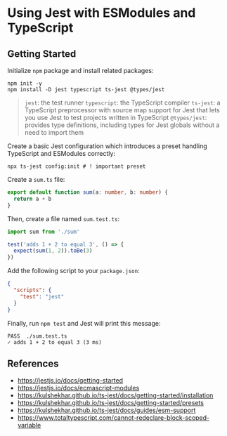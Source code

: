 # Using Jest with ESModules and TypeScript

## Getting Started

Initialize `npm` package and install related packages:

```shell
npm init -y
npm install -D jest typescript ts-jest @types/jest
```

> `jest`: the test runner
> `typescript`: the TypeScript compiler
> `ts-jest`: a TypeScript preprocessor with source map support for Jest that lets you use Jest to test projects written in TypeScript
> `@types/jest`: provides type definitions, including types for Jest globals without a need to import them

Create a basic Jest configuration which introduces a preset handling TypeScript and ESModules correctly:

```shell
npx ts-jest config:init # ! important preset
```

Create a `sum.ts` file:

```ts
export default function sum(a: number, b: number) {
  return a + b
}
```

Then, create a file named `sum.test.ts`:

```ts
import sum from './sum'

test('adds 1 + 2 to equal 3', () => {
  expect(sum(1, 2)).toBe(3)
})
```

Add the following script to your `package.json`:

```json
{
  "scripts": {
    "test": "jest"
  }
}
```

Finally, run `npm test` and Jest will print this message:

```shell
PASS  ./sum.test.ts
✓ adds 1 + 2 to equal 3 (3 ms)
```

## References

- https://jestjs.io/docs/getting-started
- https://jestjs.io/docs/ecmascript-modules
- https://kulshekhar.github.io/ts-jest/docs/getting-started/installation
- https://kulshekhar.github.io/ts-jest/docs/getting-started/presets
- https://kulshekhar.github.io/ts-jest/docs/guides/esm-support
- https://www.totaltypescript.com/cannot-redeclare-block-scoped-variable
